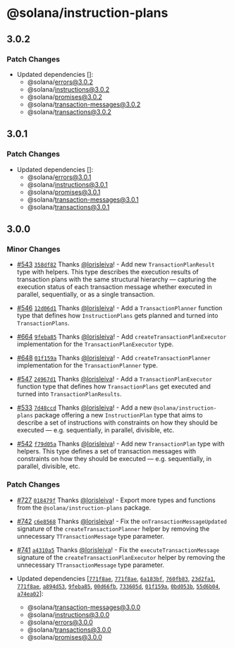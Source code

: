 # @solana/instruction-plans

## 3.0.2

### Patch Changes

- Updated dependencies []:
    - @solana/errors@3.0.2
    - @solana/instructions@3.0.2
    - @solana/promises@3.0.2
    - @solana/transaction-messages@3.0.2
    - @solana/transactions@3.0.2

## 3.0.1

### Patch Changes

- Updated dependencies []:
    - @solana/errors@3.0.1
    - @solana/instructions@3.0.1
    - @solana/promises@3.0.1
    - @solana/transaction-messages@3.0.1
    - @solana/transactions@3.0.1

## 3.0.0

### Minor Changes

- [#543](https://github.com/anza-xyz/kit/pull/543) [`358df82`](https://github.com/anza-xyz/kit/commit/358df829770c4164fde50e57be04fe0782ddd4b5) Thanks [@lorisleiva](https://github.com/lorisleiva)! - Add new `TransactionPlanResult` type with helpers. This type describes the execution results of transaction plans with the same structural hierarchy — capturing the execution status of each transaction message whether executed in parallel, sequentially, or as a single transaction.

- [#546](https://github.com/anza-xyz/kit/pull/546) [`12d06d1`](https://github.com/anza-xyz/kit/commit/12d06d11d6a5fcf6ce06e9f9698175720666de39) Thanks [@lorisleiva](https://github.com/lorisleiva)! - Add a `TransactionPlanner` function type that defines how `InstructionPlans` gets planned and turned into `TransactionPlans`.

- [#664](https://github.com/anza-xyz/kit/pull/664) [`9feba85`](https://github.com/anza-xyz/kit/commit/9feba8557b64dd3199cd88af2c17b7ccd5d18fec) Thanks [@lorisleiva](https://github.com/lorisleiva)! - Add `createTransactionPlanExecutor` implementation for the `TransactionPlanExecutor` type.

- [#648](https://github.com/anza-xyz/kit/pull/648) [`01f159a`](https://github.com/anza-xyz/kit/commit/01f159a436d7a29479aa1a1877c9b4c77da1170f) Thanks [@lorisleiva](https://github.com/lorisleiva)! - Add `createTransactionPlanner` implementation for the `TransactionPlanner` type.

- [#547](https://github.com/anza-xyz/kit/pull/547) [`24967d1`](https://github.com/anza-xyz/kit/commit/24967d166e9a7035bab2cdababbaae4b46d0deaa) Thanks [@lorisleiva](https://github.com/lorisleiva)! - Add a `TransactionPlanExecutor` function type that defines how `TransactionPlans` get executed and turned into `TransactionPlanResults`.

- [#533](https://github.com/anza-xyz/kit/pull/533) [`7d48ccd`](https://github.com/anza-xyz/kit/commit/7d48ccd47f08de8d7e9105567d3766ee6ff1e64f) Thanks [@lorisleiva](https://github.com/lorisleiva)! - Add a new `@solana/instruction-plans` package offering a new `InstructionPlan` type that aims to describe a set of instructions with constraints on how they should be executed — e.g. sequentially, in parallel, divisible, etc.

- [#542](https://github.com/anza-xyz/kit/pull/542) [`f79d05a`](https://github.com/anza-xyz/kit/commit/f79d05a92387522ef05816d1d20b75e050da42f3) Thanks [@lorisleiva](https://github.com/lorisleiva)! - Add new `TransactionPlan` type with helpers. This type defines a set of transaction messages with constraints on how they should be executed — e.g. sequentially, in parallel, divisible, etc.

### Patch Changes

- [#727](https://github.com/anza-xyz/kit/pull/727) [`018479f`](https://github.com/anza-xyz/kit/commit/018479f56dc7f487b9a9ec444184cea7f13d9f3a) Thanks [@lorisleiva](https://github.com/lorisleiva)! - Export more types and functions from the `@solana/instruction-plans` package.

- [#742](https://github.com/anza-xyz/kit/pull/742) [`c6e8568`](https://github.com/anza-xyz/kit/commit/c6e8568214c1647b42e259f464f7e5f220627525) Thanks [@lorisleiva](https://github.com/lorisleiva)! - Fix the `onTransactionMessageUpdated` signature of the `createTransactionPlanner` helper by removing the unnecessary `TTransactionMessage` type parameter.

- [#741](https://github.com/anza-xyz/kit/pull/741) [`a4310a5`](https://github.com/anza-xyz/kit/commit/a4310a571268c03e8d31b64ab450c922079de9c3) Thanks [@lorisleiva](https://github.com/lorisleiva)! - Fix the `executeTransactionMessage` signature of the `createTransactionPlanExecutor` helper by removing the unnecessary `TTransactionMessage` type parameter.

- Updated dependencies [[`771f8ae`](https://github.com/anza-xyz/kit/commit/771f8aef1f8c096450c6e4ac05b8611150201485), [`771f8ae`](https://github.com/anza-xyz/kit/commit/771f8aef1f8c096450c6e4ac05b8611150201485), [`6a183bf`](https://github.com/anza-xyz/kit/commit/6a183bf9e9d672e2d42f3aecc589a9e54d01cb1a), [`760fb83`](https://github.com/anza-xyz/kit/commit/760fb8319f6b53fa1baf05f9aa1246cb6c2caceb), [`23d2fa1`](https://github.com/anza-xyz/kit/commit/23d2fa14cbd5197473eca94a1ac6c5abf221b052), [`771f8ae`](https://github.com/anza-xyz/kit/commit/771f8aef1f8c096450c6e4ac05b8611150201485), [`a894d53`](https://github.com/anza-xyz/kit/commit/a894d53192d50b5d2217ada2cb715d71ef4f8f02), [`9feba85`](https://github.com/anza-xyz/kit/commit/9feba8557b64dd3199cd88af2c17b7ccd5d18fec), [`00d66fb`](https://github.com/anza-xyz/kit/commit/00d66fbec15288bb531f7459b6baa48aead1cdc6), [`733605d`](https://github.com/anza-xyz/kit/commit/733605df84ce5f5ffea1e83eea8df74e08789642), [`01f159a`](https://github.com/anza-xyz/kit/commit/01f159a436d7a29479aa1a1877c9b4c77da1170f), [`0bd053b`](https://github.com/anza-xyz/kit/commit/0bd053bfa40b095d37bea7b7cd695259ba5a9cdc), [`55d6b04`](https://github.com/anza-xyz/kit/commit/55d6b040764f5e32de9c94d1844529855233d845), [`a74ea02`](https://github.com/anza-xyz/kit/commit/a74ea0267bf589fba50bb2ebe72dc4f73da9adcf)]:
    - @solana/transaction-messages@3.0.0
    - @solana/instructions@3.0.0
    - @solana/errors@3.0.0
    - @solana/transactions@3.0.0
    - @solana/promises@3.0.0
